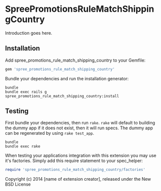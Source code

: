 SpreePromotionsRuleMatchShippingCountry
=======================================

Introduction goes here.

Installation
------------

Add spree_promotions_rule_match_shipping_country to your Gemfile:

```ruby
gem 'spree_promotions_rule_match_shipping_country'
```

Bundle your dependencies and run the installation generator:

```shell
bundle
bundle exec rails g spree_promotions_rule_match_shipping_country:install
```

Testing
-------

First bundle your dependencies, then run `rake`. `rake` will default to building the dummy app if it does not exist, then it will run specs. The dummy app can be regenerated by using `rake test_app`.

```shell
bundle
bundle exec rake
```

When testing your applications integration with this extension you may use it's factories.
Simply add this require statement to your spec_helper:

```ruby
require 'spree_promotions_rule_match_shipping_country/factories'
```

Copyright (c) 2014 [name of extension creator], released under the New BSD License
